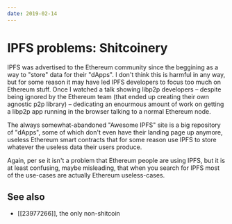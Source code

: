 ```yaml
---
date: 2019-02-14
---
```


# IPFS problems: Shitcoinery

IPFS was advertised to the Ethereum community since the beggining as a way to "store" data for their "dApps". I don't think this is harmful in any way, but for some reason it may have led IPFS developers to focus too much on Ethereum stuff. Once I watched a talk showing libp2p developers – despite being ignored by the Ethereum team (that ended up creating their own agnostic p2p library) – dedicating an enourmous amount of work on getting a libp2p app running in the browser talking to a normal Ethereum node.

The always somewhat-abandoned "Awesome IPFS" site is a big repository of "dApps", some of which don't even have their landing page up anymore, useless Ethereum smart contracts that for some reason use IPFS to store whatever the useless data their users produce.

Again, per se it isn't a problem that Ethereum people are using IPFS, but it is at least confusing, maybe misleading, that when you search for IPFS most of the use-cases are actually Ethereum useless-cases.

## See also

* [[23977266]], the only non-shitcoin
